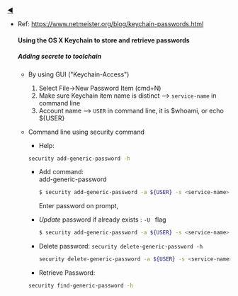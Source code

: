 <a href="README.md#keychain-password">◀️</a>



- Ref: https://www.netmeister.org/blog/keychain-passwords.html

  #### Using the OS X Keychain to store and retrieve passwords

  ##### Adding secrete to toolchain

  - By using GUI ("Keychain-Access")

    1. Select File->New Password Item (cmd+N)
    2. Make sure Keychain item name is distinct —> `service-name` in command line
    3. Account name —> `USER` in command line, it is $whoami, or echo ${USER}

  - Command line using security command

    - Help:
    ```bash
    security add-generic-password -h
    ```
    
    - Add command:   
    add-generic-password 
      
      ```bash
      $ security add-generic-password -a ${USER} -s <service-name> -w 
      ```

      Enter password on prompt, 

    - *Update* password if already exists : `-U ` flag

      ```bash
      $ security add-generic-password -a ${USER} -s <service-name> -w -U
      ```

    - Delete password: `security delete-generic-password -h`

      ```bash
      security delete-generic-password -a ${USER} -s <service-name>
      ```

    - Retrieve Password:  
    ```bash
    security find-generic-password -h
    ```

      

